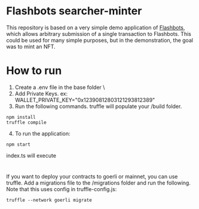 # Flashbots searcher-minter

This repository is based on a very simple demo application of [Flashbots](https://docs.flashbots.net), which allows arbitrary submission of a single transaction to Flashbots. This could be used for many simple purposes, but in the demonstration, the goal was to mint an NFT.

# How to run

1. Create a .env file in the base folder \
2. Add Private Keys. ex: WALLET_PRIVATE_KEY="0x12390812803121293812389"
3. Run the following commands. truffle will populate your /build folder.
```shell
npm install
truffle compile
```
4. To run the application:
```shell
npm start
```
index.ts will execute
 
#
 If you want to deploy your contracts to goerli or mainnet, you can use truffle. Add a migrations file to the /migrations folder and run the following. Note that this uses config in truffle-config.js:
 ```
 truffle --network goerli migrate
 ```
